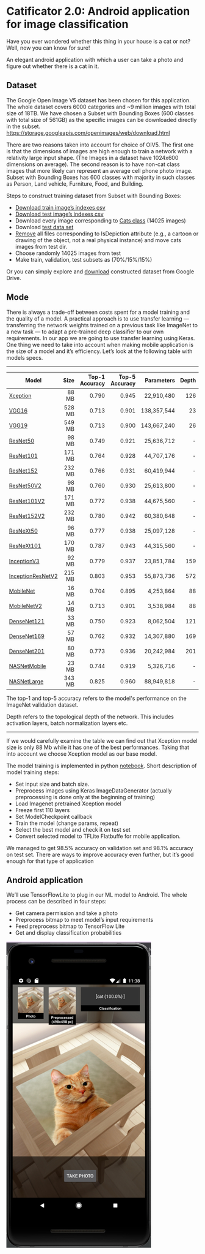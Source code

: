 # Catificator 2.0: Android application for image classification

Have you ever wondered whether this thing in your house is a cat or not? Well, now you can know for sure!

An elegant android application with which a user can take a photo and figure out whether there is a cat in it.

## Dataset

The Google Open Image V5 dataset has been chosen for this application. The whole dataset covers 6000 categories and ~9 million images with total size of 18TB. We have chosen a Subset with Bounding Boxes (600 classes with total size of 561GB) as the  specific images can be downloaded directly in the subset. https://storage.googleapis.com/openimages/web/download.html

There are two reasons taken into account for choice of OIV5. The first one is that the dimensions of images are high enough to train a network with a relativity large input shape. (The Images in a dataset have 1024x600 dimensions on average). The second reason is to have non-cat class images that more likely can represent an average cell phone photo image.  Subset with Bounding Boxes has 600 classes with majority in such classes as Person, Land vehicle, Furniture, Food, and Building.

Steps to construct training dataset from Subset with Bounding Boxes:
* [Download train image’s indexes csv](https://datasets.figure-eight.com/figure_eight_datasets/open-images/train-annotations-bbox.csv)
* [Download test image’s indexes csv](https://datasets.figure-eight.com/figure_eight_datasets/open-images/test-annotations-bbox.csv)
* Download every image corresponding to [Cats class](./scripts/dl_cats.py) (14025 images)
* Download [test data set](https://datasets.figure-eight.com/figure_eight_datasets/open-images/zip_files_copy/test.zip)
* [Remove](./scripts/rm.py) all files corresponding to IsDepiction attribute (e.g., a cartoon or drawing of the object, not a real physical instance) and move cats images from test dir.
* Choose randomly 14025 images from test 
* Make train, validation, test subsets as (70%/15%/15%)

Or you can simply explore and [download](https://drive.google.com/drive/folders/1bKuF3p7DAhR7fvZwLdivT2ZFUCNjJzAK) constructed dataset from Google Drive. 

## Mode
There is always a trade-off between costs spent for a model training and the quality of a model. A practical approach is to use transfer learning — transferring the network weights trained on a previous task like ImageNet to a new task — to adapt a pre-trained deep classifier to our own requirements.
In our app we are going to use transfer learning using Keras. One thing we need to take into account when making mobile application is the size of a model and it’s efficiency. Let’s look at the following table with models specs.

<hr />
<table>
<thead>
<tr>
<th>Model</th>
<th align="right">Size</th>
<th align="right">Top-1 Accuracy</th>
<th align="right">Top-5 Accuracy</th>
<th align="right">Parameters</th>
<th align="right">Depth</th>
</tr>
</thead>
<tbody>
<tr>
<td><a href="#xception">Xception</a></td>
<td align="right">88 MB</td>
<td align="right">0.790</td>
<td align="right">0.945</td>
<td align="right">22,910,480</td>
<td align="right">126</td>
</tr>
<tr>
<td><a href="#vgg16">VGG16</a></td>
<td align="right">528 MB</td>
<td align="right">0.713</td>
<td align="right">0.901</td>
<td align="right">138,357,544</td>
<td align="right">23</td>
</tr>
<tr>
<td><a href="#vgg19">VGG19</a></td>
<td align="right">549 MB</td>
<td align="right">0.713</td>
<td align="right">0.900</td>
<td align="right">143,667,240</td>
<td align="right">26</td>
</tr>
<tr>
<td><a href="#resnet">ResNet50</a></td>
<td align="right">98 MB</td>
<td align="right">0.749</td>
<td align="right">0.921</td>
<td align="right">25,636,712</td>
<td align="right">-</td>
</tr>
<tr>
<td><a href="#resnet">ResNet101</a></td>
<td align="right">171 MB</td>
<td align="right">0.764</td>
<td align="right">0.928</td>
<td align="right">44,707,176</td>
<td align="right">-</td>
</tr>
<tr>
<td><a href="#resnet">ResNet152</a></td>
<td align="right">232 MB</td>
<td align="right">0.766</td>
<td align="right">0.931</td>
<td align="right">60,419,944</td>
<td align="right">-</td>
</tr>
<tr>
<td><a href="#resnet">ResNet50V2</a></td>
<td align="right">98 MB</td>
<td align="right">0.760</td>
<td align="right">0.930</td>
<td align="right">25,613,800</td>
<td align="right">-</td>
</tr>
<tr>
<td><a href="#resnet">ResNet101V2</a></td>
<td align="right">171 MB</td>
<td align="right">0.772</td>
<td align="right">0.938</td>
<td align="right">44,675,560</td>
<td align="right">-</td>
</tr>
<tr>
<td><a href="#resnet">ResNet152V2</a></td>
<td align="right">232 MB</td>
<td align="right">0.780</td>
<td align="right">0.942</td>
<td align="right">60,380,648</td>
<td align="right">-</td>
</tr>
<tr>
<td><a href="#resnet">ResNeXt50</a></td>
<td align="right">96 MB</td>
<td align="right">0.777</td>
<td align="right">0.938</td>
<td align="right">25,097,128</td>
<td align="right">-</td>
</tr>
<tr>
<td><a href="#resnet">ResNeXt101</a></td>
<td align="right">170 MB</td>
<td align="right">0.787</td>
<td align="right">0.943</td>
<td align="right">44,315,560</td>
<td align="right">-</td>
</tr>
<tr>
<td><a href="#inceptionv3">InceptionV3</a></td>
<td align="right">92 MB</td>
<td align="right">0.779</td>
<td align="right">0.937</td>
<td align="right">23,851,784</td>
<td align="right">159</td>
</tr>
<tr>
<td><a href="#inceptionresnetv2">InceptionResNetV2</a></td>
<td align="right">215 MB</td>
<td align="right">0.803</td>
<td align="right">0.953</td>
<td align="right">55,873,736</td>
<td align="right">572</td>
</tr>
<tr>
<td><a href="#mobilenet">MobileNet</a></td>
<td align="right">16 MB</td>
<td align="right">0.704</td>
<td align="right">0.895</td>
<td align="right">4,253,864</td>
<td align="right">88</td>
</tr>
<tr>
<td><a href="#mobilenetv2">MobileNetV2</a></td>
<td align="right">14 MB</td>
<td align="right">0.713</td>
<td align="right">0.901</td>
<td align="right">3,538,984</td>
<td align="right">88</td>
</tr>
<tr>
<td><a href="#densenet">DenseNet121</a></td>
<td align="right">33 MB</td>
<td align="right">0.750</td>
<td align="right">0.923</td>
<td align="right">8,062,504</td>
<td align="right">121</td>
</tr>
<tr>
<td><a href="#densenet">DenseNet169</a></td>
<td align="right">57 MB</td>
<td align="right">0.762</td>
<td align="right">0.932</td>
<td align="right">14,307,880</td>
<td align="right">169</td>
</tr>
<tr>
<td><a href="#densenet">DenseNet201</a></td>
<td align="right">80 MB</td>
<td align="right">0.773</td>
<td align="right">0.936</td>
<td align="right">20,242,984</td>
<td align="right">201</td>
</tr>
<tr>
<td><a href="#nasnet">NASNetMobile</a></td>
<td align="right">23 MB</td>
<td align="right">0.744</td>
<td align="right">0.919</td>
<td align="right">5,326,716</td>
<td align="right">-</td>
</tr>
<tr>
<td><a href="#nasnet">NASNetLarge</a></td>
<td align="right">343 MB</td>
<td align="right">0.825</td>
<td align="right">0.960</td>
<td align="right">88,949,818</td>
<td align="right">-</td>
</tr>
</tbody>
</table>
<p>The top-1 and top-5 accuracy refers to the model's performance on the ImageNet validation dataset.</p>
<p>Depth refers to the topological depth of the network. This includes activation layers, batch normalization layers etc.</p>
<hr />

If we would carefully examine the table we can find out that Xception model size is only 88 Mb while it has one of the best performances. Taking that into account we choose Xception model as our base model.

The model training is implemented in python [notebook](./training_model.ipynb). Short description of model training steps:
* Set input size and batch size.
* Preprocess images using Keras ImageDataGenerator (actually preprocessing is done only at the beginning of training)
* Load Imagenet pretrained Xception model
* Freeze first 110 layers
* Set ModelCheckpoint callback
* Train the model (change params, repeat)
* Select the best model and check it on test set
* Convert selected model to TFLite Flatbuffe for mobile application.

We managed to get 98.5% accuracy on validation set and 98.1% accuracy on test set. There are ways to improve accuracy even further, but it’s good enough for that type of application

## Android application 

We’ll use TensorFlowLite to plug in our ML model to Android. The whole process can be described in four steps: 

* Get camera permission and take a photo
* Preprocess bitmap to meet model’s input requirements
* Feed preprocess bitmap to TensorFlow Lite
* Get and display classification probabilities

<img src="images/am_i_cat.jpg?raw=true" />
